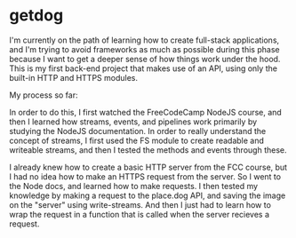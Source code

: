 # getdog

I'm currently on the path of learning how to create full-stack applications, and I'm trying to avoid frameworks as much as possible during this phase because I want to get a deeper sense of how things work under the hood. This is my first back-end project that makes use of an API, using only the built-in HTTP and HTTPS modules. 

My process so far:

In order to do this, I first watched the FreeCodeCamp NodeJS course, and then I learned how streams, events, and pipelines work primarily by studying the NodeJS documentation. In order to really understand the concept of streams, I first used the FS module to create readable and writeable streams, and then I tested the methods and events through these.

I already knew how to create a basic HTTP server from the FCC course, but I had no idea how to make an HTTPS request from the server. So I went to the Node docs, and learned how to make requests. I then tested my knowledge by making a request to the place.dog API, and saving the image on the "server" using write-streams. And then I just had to learn how to wrap the request in a function that is called when the server recieves a request. 
